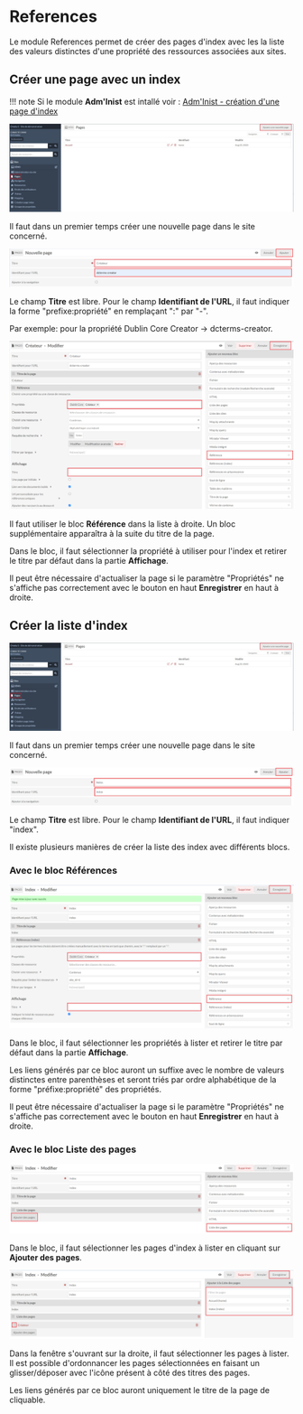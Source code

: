 # References

Le module References permet de créer des pages d'index avec les la liste des valeurs distinctes d'une propriété des ressources associées aux sites.

## Créer une page avec un index

!!! note
	Si le module **Adm'Inist** est intallé voir : [Adm'Inist - création d'une page d'index](module-administ.md)

![Création d'une page](assets/creation-page-index-1.png)

Il faut dans un premier temps créer une nouvelle page dans le site concerné.

![Nouvelle page](assets/creation-page-index-2.png)

Le champ **Titre** est libre. Pour le champ **Identifiant de l'URL**, il faut indiquer la forme "prefixe:propriété" en remplaçant ":" par "-".

Par exemple: pour la propriété Dublin Core Creator → dcterms-creator.

![Ajout du bloc "Références (index)"](assets/creation-page-index-3.png)

Il faut utiliser le bloc **Référence** dans la liste à droite. Un bloc supplémentaire apparaîtra à la suite du titre de la page.

Dans le bloc, il faut sélectionner la propriété à utiliser pour l'index et retirer le titre par défaut dans la partie **Affichage**.

Il peut être nécessaire d'actualiser la page si le paramètre "Propriétés" ne s'affiche pas correctement avec le bouton en haut **Enregistrer** en haut à droite.

## Créer la liste d'index

![Création d'une page](assets/creation-liste-index-1.png)

Il faut dans un premier temps créer une nouvelle page dans le site concerné.

![Nouvelle page](assets/creation-liste-index-2.png)

Le champ **Titre** est libre. Pour le champ **Identifiant de l'URL**, il faut indiquer "index".

Il existe plusieurs manières de créer la liste des index avec différents blocs.

### Avec le bloc Références

![Ajout du bloc Référence](assets/creation-liste-index-3.png)

Dans le bloc, il faut sélectionner les propriétés à lister et retirer le titre par défaut dans la partie **Affichage**.

Les liens générés par ce bloc auront un suffixe avec le nombre de valeurs distinctes entre parenthèses et seront triés par ordre alphabétique de la forme "préfixe:propriété" des propriétés.

Il peut être nécessaire d'actualiser la page si le paramètre "Propriétés" ne s'affiche pas correctement avec le bouton en haut **Enregistrer** en haut à droite.

### Avec le bloc Liste des pages

![Ajout du bloc Liste des pages](assets/creation-liste-index-4.png)

Dans le bloc, il faut sélectionner les pages d'index à lister en cliquant sur **Ajouter des pages**.

![Sélection des pages à lister](assets/creation-liste-index-5.png)

Dans la fenêtre s'ouvrant sur la droite, il faut sélectionner les pages à lister.
Il est possible d'ordonnancer les pages sélectionnées en faisant un glisser/déposer avec l'icône présent à côté des titres des pages.

Les liens générés par ce bloc auront uniquement le titre de la page de cliquable.